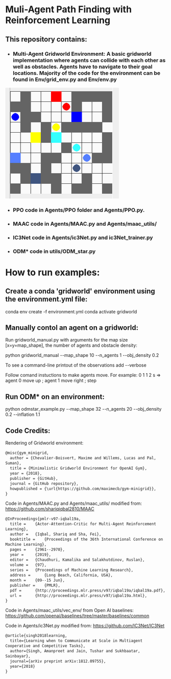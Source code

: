 # Muli-Agent Path Finding with Reinforcement Learning

## This repository contains:
- ### Multi-Agent Gridworld Environment: A basic gridworld implementation where agents can collide with each other as well as obstacles. Agents have to navigate to their goal locations. Majority of the code for the environment can be found in Env/grid_env.py and Env/env.py

![Alt text](gridworld_example.png?raw=true "")

- ### PPO code in Agents/PPO folder and Agents/PPO.py.

- ### MAAC code in Agents/MAAC.py and Agents/maac_utils/

- ### IC3Net code in Agents/ic3Net.py and ic3Net_trainer.py

- ### ODM* code in utils/ODM_star.py

# How to run examples:

## Create a conda 'gridworld' environment using the environment.yml file:
conda env create -f environment.yml
conda activate gridworld

## Manually contol an agent on a gridworld:
Run gridworld_manual.py with arguments for the map size [x=y=map_shape], the number of agents and obstacle density:

python gridworld_manual --map_shape 10 --n_agents 1 --obj_density 0.2

To see a command-line printout of the observations add --verbose

Follow comand instuctions to make agents move. 
For example: 0 1 1 2 s    => agent 0 move up ; agent 1 move right ; step

## Run ODM* on an environment:
python odmstar_example.py --map_shape 32 --n_agents 20 --obj_density 0.2 --inflation 1.1


## Code Credits:

Rendering of Gridworld environment:

```
@misc{gym_minigrid,
  author = {Chevalier-Boisvert, Maxime and Willems, Lucas and Pal, Suman},
  title = {Minimalistic Gridworld Environment for OpenAI Gym},
  year = {2018},
  publisher = {GitHub},
  journal = {GitHub repository},
  howpublished = {\url{https://github.com/maximecb/gym-minigrid}},
}
```

Code in Agents/MAAC.py and Agents/maac_utils/ modified from: https://github.com/shariqiqbal2810/MAAC
 
```
@InProceedings{pmlr-v97-iqbal19a,
  title =    {Actor-Attention-Critic for Multi-Agent Reinforcement Learning},
  author =   {Iqbal, Shariq and Sha, Fei},
  booktitle =    {Proceedings of the 36th International Conference on Machine Learning},
  pages =    {2961--2970},
  year =     {2019},
  editor =   {Chaudhuri, Kamalika and Salakhutdinov, Ruslan},
  volume =   {97},
  series =   {Proceedings of Machine Learning Research},
  address =      {Long Beach, California, USA},
  month =    {09--15 Jun},
  publisher =    {PMLR},
  pdf =      {http://proceedings.mlr.press/v97/iqbal19a/iqbal19a.pdf},
  url =      {http://proceedings.mlr.press/v97/iqbal19a.html},
}

```
Code in Agents/maac_utils/vec_env/ from Open AI baselines: https://github.com/openai/baselines/tree/master/baselines/common

Code in Agents/ic3Net.py modified from: https://github.com/IC3Net/IC3Net
```
@article{singh2018learning,
  title={Learning when to Communicate at Scale in Multiagent Cooperative and Competitive Tasks},
  author={Singh, Amanpreet and Jain, Tushar and Sukhbaatar, Sainbayar},
  journal={arXiv preprint arXiv:1812.09755},
  year={2018}
}
```




